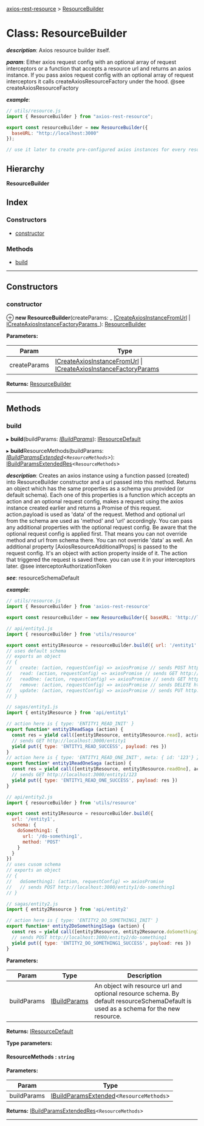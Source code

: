 [axios-rest-resource](../README.md) > [ResourceBuilder](../classes/resourcebuilder.md)

# Class: ResourceBuilder

_**description**_: Axios resource builder itself.

_**param**_: Either axios request config with an optional array of request interceptors or a function that accepts a resource url and returns an axios instance. If you pass axios request config with an optional array of request interceptors it calls createAxiosResourceFactory under the hood. @see createAxiosResourceFactory

_**example**_:

```js
// utils/resource.js
import { ResourceBuilder } from "axios-rest-resource";

export const resourceBuilder = new ResourceBuilder({
  baseURL: "http://localhost:3000"
});

// use it later to create pre-configured axios instances for every resource
```

## Hierarchy

**ResourceBuilder**

## Index

### Constructors

- [constructor](resourcebuilder.md#constructor)

### Methods

- [build](resourcebuilder.md#build)

---

## Constructors

<a id="constructor"></a>

### constructor

⊕ **new ResourceBuilder**(createParams: _ [ICreateAxiosInstanceFromUrl](../#icreateaxiosinstancefromurl) &#124; [ICreateAxiosInstanceFactoryParams](../interfaces/icreateaxiosinstancefactoryparams.md)_): [ResourceBuilder](resourcebuilder.md)

**Parameters:**

| Param        | Type                                                                                                                                                          |
| ------------ | ------------------------------------------------------------------------------------------------------------------------------------------------------------- |
| createParams | [ICreateAxiosInstanceFromUrl](../#icreateaxiosinstancefromurl) &#124; [ICreateAxiosInstanceFactoryParams](../interfaces/icreateaxiosinstancefactoryparams.md) |

**Returns:** [ResourceBuilder](resourcebuilder.md)

---

## Methods

<a id="build"></a>

### build

▸ **build**(buildParams: _[IBuildParams](../interfaces/ibuildparams.md)_): [IResourceDefault](../interfaces/iresourcedefault.md)

▸ **build**ResourceMethods(buildParams: _[IBuildParamsExtended](../interfaces/ibuildparamsextended.md)<`ResourceMethods`>_): [IBuildParamsExtendedRes](../#ibuildparamsextendedres)<`ResourceMethods`>

_**description**_: Creates an axios instance using a function passed (created) into ResourceBuilder constructor and a url passed into this method. Returns an object which has the same properties as a schema you provided (or default schema). Each one of this properties is a function which accepts an action and an optional request config, makes a request using the axios instance created earlier and returns a Promise of this request. action.payload is used as 'data' of the request. Method and optional url from the schema are used as 'method' and 'url' accordingly. You can pass any additional properties with the optional request config. Be aware that the optional request config is applied first. That means you can not override method and url from schema there. You can not override 'data' as well. An additional property \[AxiosResourceAdditionalProps\] is passed to the request config. It's an object with action property inside of it. The action that triggered the request is saved there. you can use it in your interceptors later. @see interceptorAuthorizationToken

_**see**_: resourceSchemaDefault

_**example**_:

```js
// utils/resource.js
import { ResourceBuilder } from 'axios-rest-resource'

export const resourceBuilder = new ResourceBuilder({ baseURL: 'http://localhost:3000' })

// api/entity1.js
import { resourceBuilder } from 'utils/resource'

export const entity1Resource = resourceBuilder.build({ url: '/entity1' })
// uses default schema
// exports an object
// {
//   create: (action, requestConfig) => axiosPromise // sends POST http://localhost:3000/entity1,
//   read: (action, requestConfig) => axiosPromise // sends GET http://localhost:3000/entity1,
//   readOne: (action, requestConfig) => axiosPromise // sends GET http://localhost:3000/entity1/{id},
//   remove: (action, requestConfig) => axiosPromise // sends DELETE http://localhost:3000/entity1/{id},
//   update: (action, requestConfig) => axiosPromise // sends PUT http://localhost:3000/entity1/{id}
// }

// sagas/entity1.js
import { entity1Resource } from 'api/entity1'

// action here is { type: 'ENTITY1_READ_INIT' }
export function* entity1ReadSaga (action) {
  const res = yield call([entity1Resource, entity1Resource.read], action)
  // sends GET http://localhost:3000/entity1
  yield put({ type: 'ENTITY1_READ_SUCCESS', payload: res })
}
// action here is { type: 'ENTITY1_READ_ONE_INIT', meta: { id: '123'} }
export function* entity1ReadOneSaga (action) {
  const res = yield call([entity1Resource, entity1Resource.readOne], action, { params: { id: action.meta.id } })
  // sends GET http://localhost:3000/entity1/123
  yield put({ type: 'ENTITY1_READ_ONE_SUCCESS', payload: res })
}

// api/entity2.js
import { resourceBuilder } from 'utils/resource'

export const entity1Resource = resourceBuilder.build({
  url: '/entity1',
  schema: {
    doSomething1: {
      url: '/do-something1',
      method: 'POST'
    }
  }
})
// uses cusom schema
// exports an object
// {
//   doSomething1: (action, requestConfig) => axiosPromise
//   // sends POST http://localhost:3000/entity1/do-something1
// }

// sagas/entity2.js
import { entity2Resource } from 'api/entity2'

// action here is { type: 'ENTITY2_DO_SOMETHING1_INIT' }
export function* entity2DoSomething1Saga (action) {
  const res = yield call([entity1Resource, entity2Resource.doSomething1], action)
  // sends POST http://localhost:3000/entity2/do-something1
  yield put({ type: 'ENTITY2_DO_SOMETHING1_SUCCESS', payload: res })
}
```

**Parameters:**

| Param       | Type                                          | Description                                                                                                                         |
| ----------- | --------------------------------------------- | ----------------------------------------------------------------------------------------------------------------------------------- |
| buildParams | [IBuildParams](../interfaces/ibuildparams.md) | An object wih resource url and optional resource schema. By default resourceSchemaDefault is used as a schema for the new resource. |

**Returns:** [IResourceDefault](../interfaces/iresourcedefault.md)

**Type parameters:**

#### ResourceMethods : `string`

**Parameters:**

| Param       | Type                                                                             |
| ----------- | -------------------------------------------------------------------------------- |
| buildParams | [IBuildParamsExtended](../interfaces/ibuildparamsextended.md)<`ResourceMethods`> |

**Returns:** [IBuildParamsExtendedRes](../#ibuildparamsextendedres)<`ResourceMethods`>

---
